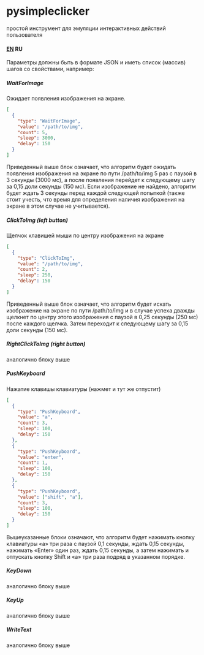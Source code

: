 # pysimpleclicker
простой инструмент для эмуляции интерактивных действий пользователя

#### [EN](README.md) RU

Параметры должны быть в формате JSON и иметь список (массив) шагов со свойствами, например:

##### WaitForImage
Ожидает появления изображения на экране.
````json
[
  {
    "type": "WaitForImage",
    "value": "/path/to/img",
    "count": 5,
    "sleep": 3000,
    "delay": 150
  }
]
````
Приведенный выше блок означает, что алгоритм будет ожидать появления изображения на экране по пути /path/to/img 5 раз с паузой в 3 секунды (3000 мс), а после появления перейдет к следующему шагу за 0,15 доли секунды (150 мс).
Если изображение не найдено, алгоритм будет ждать 3 секунды перед каждой следующей попыткой (также стоит учесть, что время для определения наличия изображения на экране в этом случае не учитывается).

##### ClickToImg (left button)
Щелчок клавишей мыши по центру изображения на экране
````json
[
  {
    "type": "ClickToImg",
    "value": "/path/to/img",
    "count": 2,
    "sleep": 250,
    "delay": 150
  }
]
````
Приведенный выше блок означает, что алгоритм будет искать изображение на экране по пути /path/to/img и в случае успеха дважды щелкнет по центру этого изображения с паузой в 0,25 секунды (250 мс) после каждого щелчка. Затем переходит к следующему шагу за 0,15 доли секунды (150 мс).

##### RightClickToImg (right button)
аналогично блоку выше
##### PushKeyboard
Нажатие клавишы клавиатуры (нажмет и тут же отпустит)
````json
[
  {
    "type": "PushKeyboard",
    "value": "a",
    "count": 3,
    "sleep": 100,
    "delay": 150
  },
  {
    "type": "PushKeyboard",
    "value": "enter",
    "count": 1,
    "sleep": 100,
    "delay": 150
  },
  {
    "type": "PushKeyboard",
    "value": ["shift", "a"],
    "count": 3,
    "sleep": 100,
    "delay": 150
  }
]
````
Вышеуказанные блоки означают, что алгоритм будет нажимать кнопку клавиатуры «а» три раза с паузой 0,1 секунды, ждать 0,15 секунды, нажимать «Enter» один раз, ждать 0,15 секунды, а затем нажимать и отпускать кнопку Shift и «a» три раза подряд в указанном порядке.

##### KeyDown
аналогично блоку выше
##### KeyUp
аналогично блоку выше
##### WriteText
аналогично блоку выше

